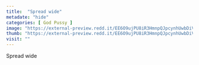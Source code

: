 ```yaml
---
title:  "Spread wide"
metadate: "hide"
categories: [ God Pussy ]
image: "https://external-preview.redd.it/EE6O9ujPU8iR3HmnpQJpcynhUwbDiVhkoBixBV1fqIk.jpg?auto=webp&s=dabf7f03d5e8e0b5a1a7f5eb60c678eb2e341c8a"
thumb: "https://external-preview.redd.it/EE6O9ujPU8iR3HmnpQJpcynhUwbDiVhkoBixBV1fqIk.jpg?width=1080&crop=smart&auto=webp&s=02cff4206ac432059638892870656090e290b1a9"
visit: ""
---
```

Spread wide
